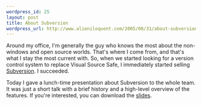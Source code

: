 ```yaml
--- 
wordpress_id: 25
layout: post
title: About Subversion
wordpress_url: http://www.alieniloquent.com/2005/08/31/about-subversion/
---
```

Around my office, I'm generally the guy who knows the most about the non-windows and open source worlds.  That's where I come from, and that's what I stay the most current with.  So, when we started looking for a version control system to replace Visual Source Safe, I immediately started selling <a href="http://subversion.tigris.org">Subversion</a>.  I succeeded.

Today I gave a lunch-time presentation about Subversion to the whole team.  It was just a short talk with a brief history and a high-level overview of the features.  If you're interested, you can download the <a href="http://www.alieniloquent.com/docs/WhatIsSubversion.pdf">slides</a>.

